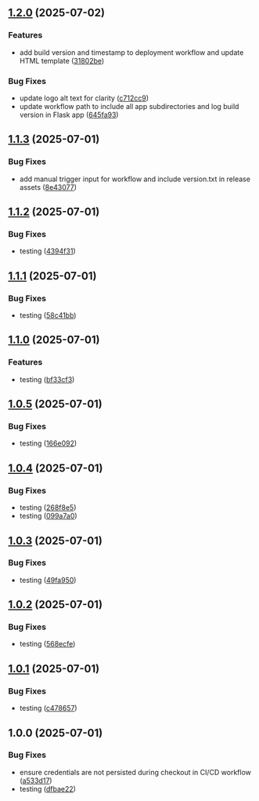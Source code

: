 ## [1.2.0](https://github.com/themagiccog/poc-modus-gitscm/compare/v1.1.3...v1.2.0) (2025-07-02)

### Features

* add build version and timestamp to deployment workflow and update HTML template ([31802be](https://github.com/themagiccog/poc-modus-gitscm/commit/31802be5a1f33a8a681e5d50d40a121918f82dfc))

### Bug Fixes

* update logo alt text for clarity ([c712cc9](https://github.com/themagiccog/poc-modus-gitscm/commit/c712cc9a5145fcb1a4c7b564b6578d415743e605))
* update workflow path to include all app subdirectories and log build version in Flask app ([645fa93](https://github.com/themagiccog/poc-modus-gitscm/commit/645fa93b5eeb46a84af35b172bdbedda8d2dc98f))

## [1.1.3](https://github.com/themagiccog/poc-modus-gitscm/compare/v1.1.2...v1.1.3) (2025-07-01)

### Bug Fixes

* add manual trigger input for workflow and include version.txt in release assets ([8e43077](https://github.com/themagiccog/poc-modus-gitscm/commit/8e43077956dd4b96007be112ca5b344d9c4506de))

## [1.1.2](https://github.com/themagiccog/poc-modus-gitscm/compare/v1.1.1...v1.1.2) (2025-07-01)

### Bug Fixes

* testing ([4394f31](https://github.com/themagiccog/poc-modus-gitscm/commit/4394f31cb23488650ff0dafb5296c03381bc1e5b))

## [1.1.1](https://github.com/themagiccog/poc-modus-gitscm/compare/v1.1.0...v1.1.1) (2025-07-01)

### Bug Fixes

* testing ([58c41bb](https://github.com/themagiccog/poc-modus-gitscm/commit/58c41bb4fd13a01c8e764c439aef760d0124b770))

## [1.1.0](https://github.com/themagiccog/poc-modus-gitscm/compare/v1.0.5...v1.1.0) (2025-07-01)

### Features

* testing ([bf33cf3](https://github.com/themagiccog/poc-modus-gitscm/commit/bf33cf38757c6c335b0be51fb07868628396fc58))

## [1.0.5](https://github.com/themagiccog/poc-modus-gitscm/compare/v1.0.4...v1.0.5) (2025-07-01)

### Bug Fixes

* testing ([166e092](https://github.com/themagiccog/poc-modus-gitscm/commit/166e092988275f129eda54aff7c96a02ce16d6f9))

## [1.0.4](https://github.com/themagiccog/poc-modus-gitscm/compare/v1.0.3...v1.0.4) (2025-07-01)

### Bug Fixes

* testing ([268f8e5](https://github.com/themagiccog/poc-modus-gitscm/commit/268f8e510b3cfeb933fc169125ad40eaa250bd4b))
* testing ([099a7a0](https://github.com/themagiccog/poc-modus-gitscm/commit/099a7a0545eec969730c6e2190360aa20648b58e))

## [1.0.3](https://github.com/themagiccog/poc-modus-gitscm/compare/v1.0.2...v1.0.3) (2025-07-01)

### Bug Fixes

* testing ([49fa950](https://github.com/themagiccog/poc-modus-gitscm/commit/49fa95024368f0d23d41bd4936cc7f8be25c6ca4))

## [1.0.2](https://github.com/themagiccog/poc-modus-gitscm/compare/v1.0.1...v1.0.2) (2025-07-01)

### Bug Fixes

* testing ([568ecfe](https://github.com/themagiccog/poc-modus-gitscm/commit/568ecfe319a1dcdc68275b712ace47bd1335f8d7))

## [1.0.1](https://github.com/themagiccog/poc-modus-gitscm/compare/v1.0.0...v1.0.1) (2025-07-01)

### Bug Fixes

* testing ([c478657](https://github.com/themagiccog/poc-modus-gitscm/commit/c47865745d374411923b147ba3a5e89791b269f0))

## 1.0.0 (2025-07-01)

### Bug Fixes

* ensure credentials are not persisted during checkout in CI/CD workflow ([a533d17](https://github.com/themagiccog/poc-modus-gitscm/commit/a533d1714aba4fe2625546df313f6fce27c7bd38))
* testing ([dfbae22](https://github.com/themagiccog/poc-modus-gitscm/commit/dfbae2281f9017dc88ecb656718054ced0b5de14))
